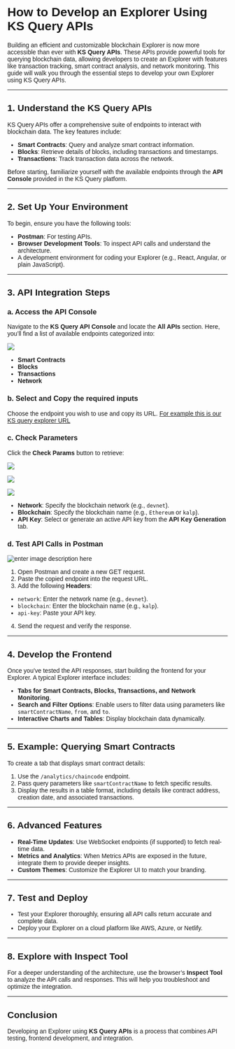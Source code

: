 <style>  body { font-family: "Source Sans 3", sans-serif!important; }</style>

<link  href="https://fonts.googleapis.com/css2?family=Source+Sans+3:ital,wght@0,200..900;1,200..900&display=swap"  rel="stylesheet">  <link  rel="stylesheet"  href="https://fonts.googleapis.com/icon?family=Material+Icons">

# How to Develop an Explorer Using KS Query APIs

Building an efficient and customizable blockchain Explorer is now more accessible than ever with **KS Query APIs**. These APIs provide powerful tools for querying blockchain data, allowing developers to create an Explorer with features like transaction tracking, smart contract analysis, and network monitoring. This guide will walk you through the essential steps to develop your own Explorer using KS Query APIs.

---

## 1. Understand the KS Query APIs

KS Query APIs offer a comprehensive suite of endpoints to interact with blockchain data. The key features include:


- **Smart Contracts**: Query and analyze smart contract information.
- **Blocks**: Retrieve details of blocks, including transactions and timestamps.
- **Transactions**: Track transaction data across the network.

Before starting, familiarize yourself with the available endpoints through the **API Console** provided in the KS Query platform.

---

## 2. Set Up Your Environment



To begin, ensure you have the following tools:
- **Postman**: For testing APIs.
- **Browser Development Tools**: To inspect API calls and understand the architecture.
- A development environment for coding your Explorer (e.g., React, Angular, or plain JavaScript).

---

## 3. API Integration Steps

### a. Access the API Console
Navigate to the **KS Query API Console** and locate the **All APIs** section. Here, you’ll find a list of available endpoints categorized into:

![](https://docs-images-kalp-studio.s3.ap-south-1.amazonaws.com/KS+Query+updated+1/3.png)

- **Smart Contracts**
- **Blocks**
- **Transactions**
- **Network**

### b. Select and Copy the required inputs  

Choose the endpoint you wish to use and copy its URL. [For example this is our KS query explorer URL](https://dev-ks-explorer.p2eppl.com/home)


### c. Check Parameters
Click the **Check Params** button to retrieve:

![](https://docs-images-kalp-studio.s3.ap-south-1.amazonaws.com/KS+Query+updated+1/7.png)

![](https://docs-images-kalp-studio.s3.ap-south-1.amazonaws.com/KS+Query+updated+1/8.png)

![](https://docs-images-kalp-studio.s3.ap-south-1.amazonaws.com/KS+Query+updated+1/9.png)




- **Network**: Specify the blockchain network (e.g., `devnet`).
- **Blockchain**: Specify the blockchain name (e.g., `Ethereum` or `kalp`).
- **API Key**: Select or generate an active API key from the **API Key Generation** tab.

### d. Test API Calls in Postman

![enter image description here](https://docs-images-kalp-studio.s3.ap-south-1.amazonaws.com/image+%289%29.png)
1. Open Postman and create a new GET request.
2. Paste the copied endpoint into the request URL.
3. Add the following **Headers**:
  - `network`: Enter the network name (e.g., `devnet`).
  - `blockchain`: Enter the blockchain name (e.g., `kalp`).
  - `api-key`: Paste your API key.
4. Send the request and verify the response.

---

## 4. Develop the Frontend

Once you’ve tested the API responses, start building the frontend for your Explorer. A typical Explorer interface includes:
- **Tabs for Smart Contracts, Blocks, Transactions, and Network Monitoring**.
- **Search and Filter Options**: Enable users to filter data using parameters like `smartContractName`, `from`, and `to`.
- **Interactive Charts and Tables**: Display blockchain data dynamically.

---

## 5. Example: Querying Smart Contracts

To create a tab that displays smart contract details:
1. Use the `/analytics/chaincode` endpoint.
2. Pass query parameters like `smartContractName` to fetch specific results.
3. Display the results in a table format, including details like contract address, creation date, and associated transactions.

---

## 6. Advanced Features

- **Real-Time Updates**: Use WebSocket endpoints (if supported) to fetch real-time data.
- **Metrics and Analytics**: When Metrics APIs are exposed in the future, integrate them to provide deeper insights.
- **Custom Themes**: Customize the Explorer UI to match your branding.

---

## 7. Test and Deploy

- Test your Explorer thoroughly, ensuring all API calls return accurate and complete data.
- Deploy your Explorer on a cloud platform like AWS, Azure, or Netlify.

---

## 8. Explore with Inspect Tool

For a deeper understanding of the architecture, use the browser’s **Inspect Tool** to analyze the API calls and responses. This will help you troubleshoot and optimize the integration.

---

## Conclusion

Developing an Explorer using **KS Query APIs** is a process that combines API testing, frontend development, and integration. 
